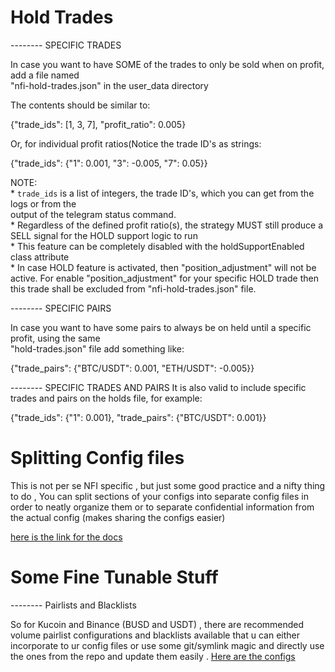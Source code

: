 # Hold Trades

 -------- SPECIFIC TRADES 
   
   In case you want to have SOME of the trades to only be sold when on profit, add a file named        
   "nfi-hold-trades.json" in the user_data directory                                                   
                                                                                                       
   The contents should be similar to:                                                                  
                                                                                                       
   {"trade_ids": [1, 3, 7], "profit_ratio": 0.005}                                                     
                                                                                                       
   Or, for individual profit ratios(Notice the trade ID's as strings:                                  
                                                                                                       
   {"trade_ids": {"1": 0.001, "3": -0.005, "7": 0.05}}                                                 
                                                                                                       
   NOTE:                                                                                               
    * `trade_ids` is a list of integers, the trade ID's, which you can get from the logs or from the   
      output of the telegram status command.                                                           
    * Regardless of the defined profit ratio(s), the strategy MUST still produce a SELL signal for the 
      HOLD support logic to run                                                                        
    * This feature can be completely disabled with the holdSupportEnabled class attribute   
    * In case HOLD feature is activated, then "position_adjustment" will not be active. For enable 
      "position_adjustment" for your specific HOLD trade then this trade shall be excluded from 
      "nfi-hold-trades.json" file.    
                                                                                                       
 -------- SPECIFIC PAIRS 
   
   In case you want to have some pairs to always be on held until a specific profit, using the same    
   "hold-trades.json" file add something like:                                                         
                                                                                                       
   {"trade_pairs": {"BTC/USDT": 0.001, "ETH/USDT": -0.005}}                                            
                                                                                                       
 -------- SPECIFIC TRADES AND PAIRS 
   It is also valid to include specific trades and pairs on the holds file, for example:               
                                                                                                       
   {"trade_ids": {"1": 0.001}, "trade_pairs": {"BTC/USDT": 0.001}}

# Splitting Config files

This is not per se NFI specific , but just some good practice and a nifty thing to do , You can split sections of your configs into separate config files in order to neatly organize them or to separate confidential information from the actual config (makes sharing the configs easier)

[here is the link for the docs](https://www.freqtrade.io/en/stable/configuration/#multiple-configuration-files)


# Some Fine Tunable Stuff

 -------- Pairlists and Blacklists

So for Kucoin and Binance (BUSD and USDT) , there are recommended volume pairlist configurations and blacklists available that u can either incorporate to ur config files or use some git/symlink magic and directly use the ones from the repo and update them easily . [Here are the configs](https://github.com/iterativv/NostalgiaForInfinity/tree/main/configs)
